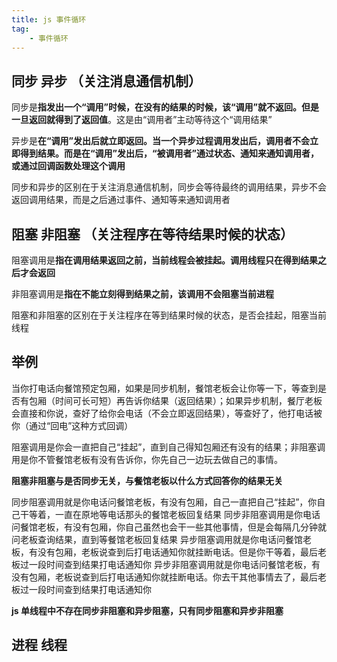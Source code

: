 ```yaml
---
title: js 事件循环
tag: 
	- 事件循环
---
```


<!-- markdownlint-disable MD010 -->

## 同步 异步 （关注消息通信机制）

同步是**指发出一个“调用”时候，在没有的结果的时候，该“调用”就不返回。但是一旦返回就得到了返回值**。这是由“调用者”主动等待这个“调用结果”

异步是**在“调用”发出后就立即返回。当一个异步过程调用发出后，调用者不会立即得到结果。而是在“调用”发出后，“被调用者”通过状态、通知来通知调用者，或通过回调函数处理这个调用**

同步和异步的区别在于关注消息通信机制，同步会等待最终的调用结果，异步不会返回调用结果，而是之后通过事件、通知等来通知调用者

<!-- more -->

## 阻塞 非阻塞 （关注程序在等待结果时候的状态）

阻塞调用是**指在调用结果返回之前，当前线程会被挂起。调用线程只在得到结果之后才会返回**

非阻塞调用是**指在不能立刻得到结果之前，该调用不会阻塞当前进程**

阻塞和非阻塞的区别在于关注程序在等到结果时候的状态，是否会挂起，阻塞当前线程

## 举例

当你打电话向餐馆预定包厢，如果是同步机制，餐馆老板会让你等一下，等查到是否有包厢（时间可长可短）再告诉你结果（返回结果）；如果异步机制，餐厅老板会直接和你说，查好了给你会电话（不会立即返回结果），等查好了，他打电话被你（通过“回电”这种方式回调）

阻塞调用是你会一直把自己“挂起”，直到自己得知包厢还有没有的结果；非阻塞调用是你不管餐馆老板有没有告诉你，你先自己一边玩去做自己的事情。

**阻塞非阻塞与是否同步无关，与餐馆老板以什么方式回答你的结果无关**

同步阻塞调用就是你电话问餐馆老板，有没有包厢，自己一直把自己“挂起”，你自己干等着，一直在原地等电话那头的餐馆老板回复结果
同步非阻塞调用是你电话问餐馆老板，有没有包厢，你自己虽然也会干一些其他事情，但是会每隔几分钟就问老板查询结果，直到等餐馆老板回复结果
异步阻塞调用就是你电话问餐馆老板，有没有包厢，老板说查到后打电话通知你就挂断电话。但是你干等着，最后老板过一段时间查到结果打电话通知你
异步非阻塞调用就是你电话问餐馆老板，有没有包厢，老板说查到后打电话通知你就挂断电话。你去干其他事情去了，最后老板过一段时间查到结果打电话通知你

**js 单线程中不存在同步非阻塞和异步阻塞，只有同步阻塞和异步非阻塞**

## 进程 线程


